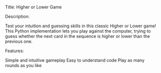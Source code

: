 Title: Higher or Lower Game

Description:

Test your intuition and guessing skills in this classic Higher or Lower game! This Python implementation lets you play against the computer, trying to guess whether the next card in the sequence is higher or lower than the previous one.

Features:

Simple and intuitive gameplay
Easy to understand code
Play as many rounds as you like
